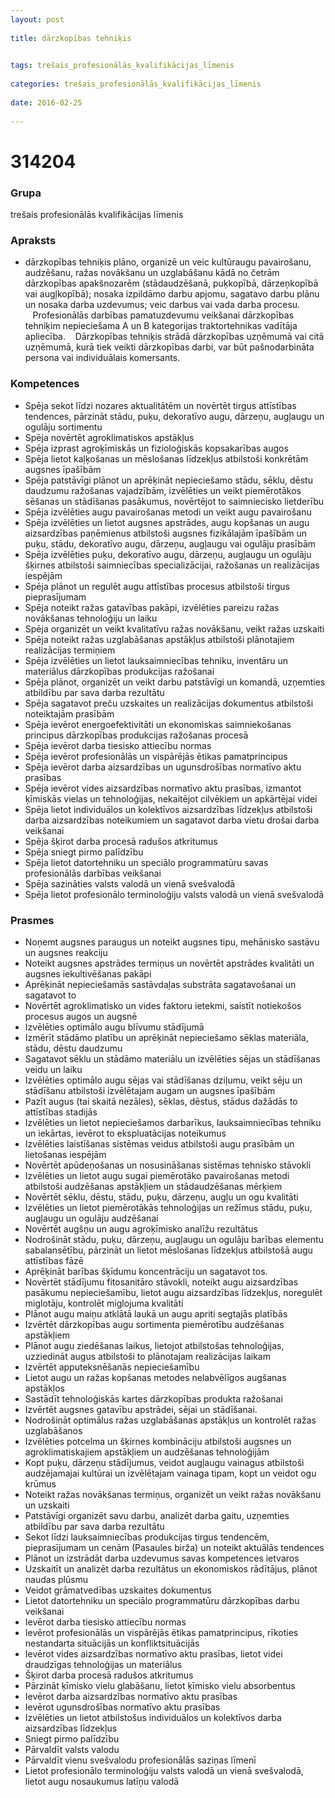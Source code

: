 ```yaml
---
layout: post
    
title: dārzkopības tehniķis

    
tags: trešais_profesionālās_kvalifikācijas_līmenis
    
categories: trešais_profesionālās_kvalifikācijas_līmenis
    
date: 2016-02-25
    
---
```

# 314204

### Grupa
trešais profesionālās kvalifikācijas līmenis


### Apraksts

*  dārzkopības tehniķis plāno, organizē un veic kultūraugu pavairošanu, audzēšanu, ražas novākšanu un uzglabāšanu kādā no četrām dārzkopības apakšnozarēm (stādaudzēšanā, puķkopībā, dārzeņkopībā vai augļkopībā); nosaka izpildāmo darbu apjomu, sagatavo darbu plānu un nosaka darba uzdevumus; veic darbus vai vada darba procesu.     Profesionālās darbības pamatuzdevumu veikšanai dārzkopības tehniķim nepieciešama A un B kategorijas traktortehnikas vadītāja apliecība.     Dārzkopības tehniķis strādā dārzkopības uzņēmumā vai citā uzņēmumā, kurā tiek veikti dārzkopības darbi, var būt pašnodarbināta persona vai individuālais komersants.

### Kompetences

* Spēja sekot līdzi nozares aktualitātēm un novērtēt tirgus attīstības tendences, pārzināt stādu, puķu, dekoratīvo augu, dārzeņu, augļaugu un ogulāju sortimentu
* Spēja novērtēt agroklimatiskos apstākļus
* Spēja izprast agroķīmiskās un fizioloģiskās kopsakarības augos
* Spēja lietot kaļķošanas un mēslošanas līdzekļus atbilstoši konkrētām augsnes īpašībām
* Spēja patstāvīgi plānot un aprēķināt nepieciešamo stādu, sēklu, dēstu daudzumu ražošanas vajadzībām, izvēlēties un veikt piemērotākos sēšanas un stādīšanas pasākumus, novērtējot to saimniecisko lietderību
* Spēja izvēlēties augu pavairošanas metodi un veikt augu pavairošanu
* Spēja izvēlēties un lietot augsnes apstrādes, augu kopšanas un augu aizsardzības paņēmienus atbilstoši augsnes fizikālajām īpašībām un puķu, stādu, dekoratīvo augu, dārzeņu, augļaugu vai ogulāju prasībām
* Spēja izvēlēties puķu, dekoratīvo augu, dārzeņu, augļaugu un ogulāju šķirnes atbilstoši saimniecības specializācijai, ražošanas un realizācijas iespējām
* Spēja plānot un regulēt augu attīstības procesus atbilstoši tirgus pieprasījumam
* Spēja noteikt ražas gatavības pakāpi, izvēlēties pareizu ražas novākšanas tehnoloģiju un laiku
* Spēja organizēt un veikt kvalitatīvu ražas novākšanu, veikt ražas uzskaiti
* Spēja noteikt ražas uzglabāšanas apstākļus atbilstoši plānotajiem realizācijas termiņiem
* Spēja izvēlēties un lietot lauksaimniecības tehniku, inventāru un materiālus dārzkopības produkcijas ražošanai
* Spēja plānot, organizēt un veikt darbu patstāvīgi un komandā, uzņemties atbildību par sava darba rezultātu
* Spēja sagatavot preču uzskaites un realizācijas dokumentus atbilstoši noteiktajām prasībām
* Spēja ievērot energoefektivitāti un ekonomiskas saimniekošanas principus dārzkopības produkcijas ražošanas procesā
* Spēja ievērot darba tiesisko attiecību normas
* Spēja ievērot profesionālās un vispārējās ētikas pamatprincipus
* Spēja ievērot darba aizsardzības un ugunsdrošības normatīvo aktu prasības
* Spēja ievērot vides aizsardzības normatīvo aktu prasības, izmantot ķīmiskās vielas un tehnoloģijas, nekaitējot cilvēkiem un apkārtējai videi
* Spēja lietot individuālos un kolektīvos aizsardzības līdzekļus atbilstoši darba aizsardzības noteikumiem un sagatavot darba vietu drošai darba veikšanai
* Spēja šķirot darba procesā radušos atkritumus
* Spēja sniegt pirmo palīdzību
* Spēja lietot datortehniku un speciālo programmatūru savas profesionālās darbības veikšanai
* Spēja sazināties valsts valodā un vienā svešvalodā
* Spēja lietot profesionālo terminoloģiju valsts valodā un vienā svešvalodā

### Prasmes 
* Noņemt augsnes paraugus un noteikt augsnes tipu, mehānisko sastāvu un augsnes reakciju
* Noteikt augsnes apstrādes termiņus un novērtēt apstrādes kvalitāti un augsnes iekultivēšanas pakāpi
* Aprēķināt nepieciešamās sastāvdaļas substrāta sagatavošanai un sagatavot to
* Novērtēt agroklimatisko un vides faktoru ietekmi, saistīt notiekošos procesus augos un augsnē
* Izvēlēties optimālo augu blīvumu stādījumā
* Izmērīt stādāmo platību un aprēķināt nepieciešamo sēklas materiāla, stādu, dēstu daudzumu
* Sagatavot sēklu un stādāmo materiālu un izvēlēties sējas un stādīšanas veidu un laiku
* Izvēlēties optimālo augu sējas vai stādīšanas dziļumu, veikt sēju un stādīšanu atbilstoši izvēlētajam augam un augsnes īpašībām
* Pazīt augus (tai skaitā nezāles), sēklas, dēstus, stādus dažādās to attīstības stadijās
* Izvēlēties un lietot nepieciešamos darbarīkus, lauksaimniecības tehniku un iekārtas, ievērot to ekspluatācijas noteikumus
* Izvēlēties laistīšanas sistēmas veidus atbilstoši augu prasībām un lietošanas iespējām
* Novērtēt apūdeņošanas un nosusināšanas sistēmas tehnisko stāvokli
* Izvēlēties un lietot augu sugai piemērotāko pavairošanas metodi atbilstoši audzēšanas apstākļiem un stādaudzēšanas mērķiem
* Novērtēt sēklu, dēstu, stādu, puķu, dārzeņu, augļu un ogu kvalitāti
* Izvēlēties un lietot piemērotākās tehnoloģijas un režīmus stādu, puķu, augļaugu un ogulāju audzēšanai
* Novērtēt augšņu un augu agroķīmisko analīžu rezultātus
* Nodrošināt stādu, puķu, dārzeņu, augļaugu un ogulāju barības elementu sabalansētību, pārzināt un lietot mēslošanas līdzekļus atbilstošā augu attīstības fāzē
* Aprēķināt barības šķīdumu koncentrāciju un sagatavot tos.
*  Novērtēt stādījumu fitosanitāro stāvokli, noteikt augu aizsardzības pasākumu nepieciešamību, lietot augu aizsardzības līdzekļus, noregulēt miglotāju, kontrolēt miglojuma kvalitāti
* Plānot augu maiņu atklātā laukā un augu apriti segtajās platībās
* Izvērtēt dārzkopības augu sortimenta piemērotību audzēšanas apstākļiem
* Plānot augu ziedēšanas laikus, lietojot atbilstošas tehnoloģijas, uzziedināt augus atbilstoši to plānotajam realizācijas laikam
* Izvērtēt apputeksnēšanās nepieciešamību
* Lietot augu un ražas kopšanas metodes nelabvēlīgos augšanas apstākļos
* Sastādīt tehnoloģiskās kartes dārzkopības produkta ražošanai
* Izvērtēt augsnes gatavību apstrādei, sējai un stādīšanai.
*  Nodrošināt optimālus ražas uzglabāšanas apstākļus un kontrolēt ražas uzglabāšanos
* Izvēlēties potcelma un šķirnes kombināciju atbilstoši augsnes un agroklimatiskajiem apstākļiem un audzēšanas tehnoloģijām
* Kopt puķu, dārzeņu stādījumus, veidot augļaugu vainagus atbilstoši audzējamajai kultūrai un izvēlētajam vainaga tipam, kopt un veidot ogu krūmus
* Noteikt ražas novākšanas termiņus, organizēt un veikt ražas novākšanu un uzskaiti
* Patstāvīgi organizēt savu darbu, analizēt darba gaitu, uzņemties atbildību par sava darba rezultātu
* Sekot līdzi lauksaimniecības produkcijas tirgus tendencēm, pieprasījumam un cenām (Pasaules birža) un noteikt aktuālās tendences
* Plānot un izstrādāt darba uzdevumus savas kompetences ietvaros
* Uzskaitīt un analizēt darba rezultātus un ekonomiskos rādītājus, plānot naudas plūsmu
* Veidot grāmatvedības uzskaites dokumentus
* Lietot datortehniku un speciālo programmatūru dārzkopības darbu veikšanai
* Ievērot darba tiesisko attiecību normas
* Ievērot profesionālās un vispārējās ētikas pamatprincipus, rīkoties nestandarta situācijās un konfliktsituācijās
* Ievērot vides aizsardzības normatīvo aktu prasības, lietot videi draudzīgas tehnoloģijas un materiālus
* Šķirot darba procesā radušos atkritumus
* Pārzināt ķīmisko vielu glabāšanu, lietot ķīmisko vielu absorbentus
* Ievērot darba aizsardzības normatīvo aktu prasības
* Ievērot ugunsdrošības normatīvo aktu prasības
* Izvēlēties un lietot atbilstošus individuālos un kolektīvos darba aizsardzības līdzekļus
* Sniegt pirmo palīdzību
* Pārvaldīt valsts valodu
* Pārvaldīt vienu svešvalodu profesionālās saziņas līmenī
* Lietot profesionālo terminoloģiju valsts valodā un vienā svešvalodā, lietot augu nosaukumus latīņu valodā